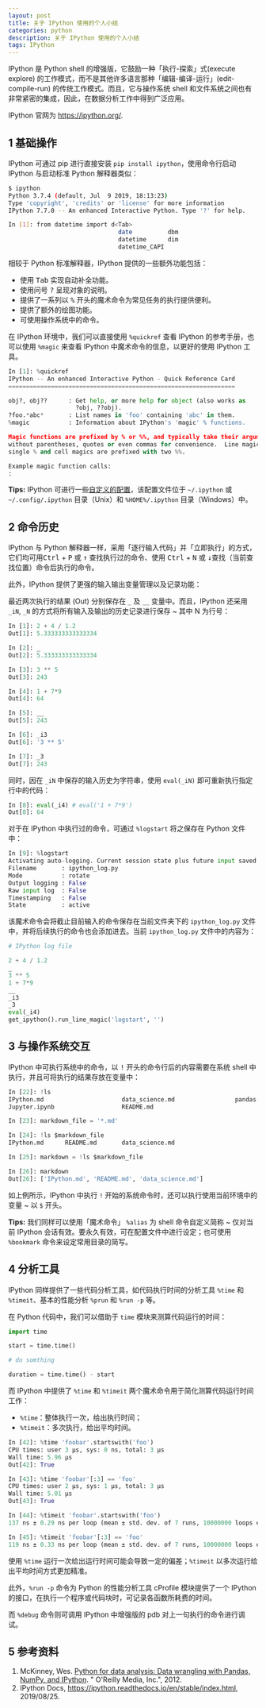 ```yaml
---
layout: post
title: 关于 IPython 使用的个人小结
categories: python
description: 关于 IPython 使用的个人小结
tags: IPython
---
```


IPython 是 Python shell 的增强版，它鼓励一种「执行-探索」式(execute explore) 的工作模式，而不是其他许多语言那种「编辑-编译-运行」(edit-compile-run) 的传统工作模式。而且，它与操作系统 shell 和文件系统之间也有非常紧密的集成，因此，在数据分析工作中得到广泛应用。

IPython 官网为 <https://ipython.org/>.

## 1 基础操作

IPython 可通过 pip 进行直接安装 `pip install ipython`，使用命令行启动 IPython 与启动标准 Python 解释器类似：

```bash
$ ipython
Python 3.7.4 (default, Jul  9 2019, 18:13:23)
Type 'copyright', 'credits' or 'license' for more information
IPython 7.7.0 -- An enhanced Interactive Python. Type '?' for help.

In [1]: from datetime import d<Tab>
                               date          dbm
                               datetime      dim
                               datetime_CAPI
```

相较于 Python 标准解释器，IPython 提供的一些额外功能包括：

- 使用 <kbd>Tab</kbd> 实现自动补全功能。
- 使用问号 <kbd>?</kbd> 呈现对象的说明。
- 提供了一系列以 <kbd>%</kbd> 开头的魔术命令为常见任务的执行提供便利。
- 提供了额外的绘图功能。
- 可使用操作系统中的命令。

在 IPython 环境中，我们可以直接使用 `%quickref` 查看 IPython 的参考手册，也可以使用 `%magic` 来查看 IPython 中魔术命令的信息，以更好的使用 IPython 工具。

```python
In [1]: %quickref
IPython -- An enhanced Interactive Python - Quick Reference Card
================================================================

obj?, obj??      : Get help, or more help for object (also works as
                   ?obj, ??obj).
?foo.*abc*       : List names in 'foo' containing 'abc' in them.
%magic           : Information about IPython's 'magic' % functions.

Magic functions are prefixed by % or %%, and typically take their arguments
without parentheses, quotes or even commas for convenience.  Line magics take a
single % and cell magics are prefixed with two %%.

Example magic function calls:
:
```

**Tips:** IPython 可进行一些[自定义的配置](https://ipython.readthedocs.io/en/stable/config/index.html)，该配置文件位于 `~/.ipython` 或 `~/.config/.ipython` 目录（Unix）和 `%HOME%/.ipython` 目录（Windows）中。

## 2 命令历史

IPython 与 Python 解释器一样，采用「逐行输入代码」并「立即执行」的方式，它们均可用<kbd>Ctrl</kbd> + <kbd>P</kbd> 或 <kbd>↑</kbd> 查找执行过的命令、使用 <kbd>Ctrl</kbd> + <kbd>N</kbd> 或 <kbd>↓</kbd>查找（当前查找位置）命令后执行的命令。

此外，IPython 提供了更强的输入输出变量管理以及记录功能：

最近两次执行的结果 (Out) 分别保存在 `_` 及 `__` 变量中。而且，IPython 还采用 `_iN`, `_N` 的方式将所有输入及输出的历史记录进行保存 ~ 其中 N 为行号：

```python
In [1]: 2 + 4 / 1.2
Out[1]: 5.333333333333334

In [2]: _
Out[2]: 5.333333333333334

In [3]: 3 ** 5
Out[3]: 243

In [4]: 1 + 7*9
Out[4]: 64

In [5]: __
Out[5]: 243

In [6]: _i3
Out[6]: '3 ** 5'

In [7]: _3
Out[7]: 243
```

同时，因在 `_iN` 中保存的输入历史为字符串，使用 `eval(_iN)` 即可重新执行指定行中的代码：

```python
In [8]: eval(_i4) # eval('1 + 7*9')
Out[8]: 64
```

对于在 IPython 中执行过的命令，可通过 `%logstart` 将之保存在 Python 文件中：

```python
In [9]: %logstart
Activating auto-logging. Current session state plus future input saved.
Filename       : ipython_log.py
Mode           : rotate
Output logging : False
Raw input log  : False
Timestamping   : False
State          : active
```

该魔术命令会将截止目前输入的命令保存在当前文件夹下的 `ipython_log.py` 文件中，并将后续执行的命令也会添加进去。当前 `ipython_log.py` 文件中的内容为：

```python
# IPython log file

2 + 4 / 1.2
_
3 ** 5
1 + 7*9
__
_i3
_3
eval(_i4)
get_ipython().run_line_magic('logstart', '')
```

## 3 与操作系统交互

IPython 中可执行系统中的命令，以 <kbd>!</kbd> 开头的命令行后的内容需要在系统 shell 中执行，并且可将执行的结果存放在变量中：

```python
In [22]: !ls
IPython.md                      data_science.md                 pandas.ipynb
Jupyter.ipynb                   README.md

In [23]: markdown_file = '*.md'

In [24]: !ls $markdown_file
IPython.md      README.md       data_science.md

In [25]: markdown = !ls $markdown_file

In [26]: markdown
Out[26]: ['IPython.md', 'README.md', 'data_science.md']
```

如上例所示，IPython 中执行 `!` 开始的系统命令时，还可以执行使用当前环境中的变量 ~ 以 `$` 开头。

**Tips:** 我们同样可以使用「魔术命令」 `%alias` 为 shell 命令自定义简称 ~ 仅对当前 IPython 会话有效。要永久有效，可在配置文件中进行设定；也可使用 `%bookmark` 命令来设定常用目录的简写。

## 4 分析工具

IPython 同样提供了一些代码分析工具，如代码执行时间的分析工具 `%time` 和 `%timeit`、基本的性能分析 `%prun` 和 `%run -p` 等。

在 Python 代码中，我们可以借助于 `time` 模块来测算代码运行的时间：

```python
import time

start = time.time()

# do somthing

duration = time.time() - start
```

而 IPython 中提供了 `%time` 和 `%timeit` 两个魔术命令用于简化测算代码运行时间工作：

- `%time`：整体执行一次，给出执行时间；
- `%timeit`：多次执行，给出平均时间。

```python
In [42]: %time 'foobar'.startswith('foo')
CPU times: user 3 µs, sys: 0 ns, total: 3 µs
Wall time: 5.96 µs
Out[42]: True

In [43]: %time 'foobar'[:3] == 'foo'
CPU times: user 2 µs, sys: 1 µs, total: 3 µs
Wall time: 5.01 µs
Out[43]: True

In [44]: %timeit 'foobar'.startswith('foo')
137 ns ± 0.29 ns per loop (mean ± std. dev. of 7 runs, 10000000 loops each)

In [45]: %timeit 'foobar'[:3] == 'foo'
119 ns ± 0.33 ns per loop (mean ± std. dev. of 7 runs, 10000000 loops each)
```

使用 `%time` 运行一次给出运行时间可能会导致一定的偏差；`%timeit` 以多次运行给出平均时间方式更加精准。

此外，`%run -p` 命令为 Python 的性能分析工具 cProfile 模块提供了一个 IPython 的接口，在执行一个程序或代码块时，可记录各函数所耗费的时间。

而 `%debug` 命令则可调用 IPython 中增强版的 pdb 对上一句执行的命令进行调试。

## 5 参考资料

1. McKinney, Wes. [Python for data analysis: Data wrangling with Pandas, NumPy, and IPython](https://github.com/wesm/pydata-book). " O'Reilly Media, Inc.", 2012.
2. IPython Docs, <https://ipython.readthedocs.io/en/stable/index.html>, 2019/08/25.
